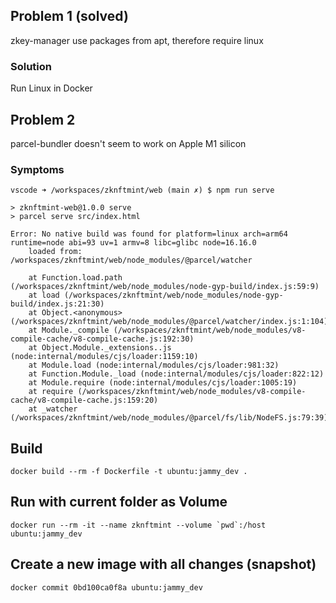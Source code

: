 ## Problem 1 (solved)

zkey-manager use packages from apt, therefore require linux 

### Solution

Run Linux in Docker

## Problem 2

parcel-bundler doesn't seem to work on Apple M1 silicon

### Symptoms

``` shell
vscode ➜ /workspaces/zknftmint/web (main ✗) $ npm run serve

> zknftmint-web@1.0.0 serve
> parcel serve src/index.html

Error: No native build was found for platform=linux arch=arm64 runtime=node abi=93 uv=1 armv=8 libc=glibc node=16.16.0
    loaded from: /workspaces/zknftmint/web/node_modules/@parcel/watcher

    at Function.load.path (/workspaces/zknftmint/web/node_modules/node-gyp-build/index.js:59:9)
    at load (/workspaces/zknftmint/web/node_modules/node-gyp-build/index.js:21:30)
    at Object.<anonymous> (/workspaces/zknftmint/web/node_modules/@parcel/watcher/index.js:1:104)
    at Module._compile (/workspaces/zknftmint/web/node_modules/v8-compile-cache/v8-compile-cache.js:192:30)
    at Object.Module._extensions..js (node:internal/modules/cjs/loader:1159:10)
    at Module.load (node:internal/modules/cjs/loader:981:32)
    at Function.Module._load (node:internal/modules/cjs/loader:822:12)
    at Module.require (node:internal/modules/cjs/loader:1005:19)
    at require (/workspaces/zknftmint/web/node_modules/v8-compile-cache/v8-compile-cache.js:159:20)
    at _watcher (/workspaces/zknftmint/web/node_modules/@parcel/fs/lib/NodeFS.js:79:39)
```

## Build

```shell
docker build --rm -f Dockerfile -t ubuntu:jammy_dev .
```

## Run with current folder as Volume

```shell
docker run --rm -it --name zknftmint --volume `pwd`:/host ubuntu:jammy_dev
```

## Create a new image with all changes (snapshot)

```shell
docker commit 0bd100ca0f8a ubuntu:jammy_dev
```
